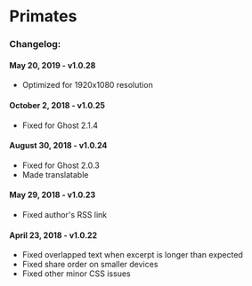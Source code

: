 # Primates

### Changelog:

#### May 20, 2019 - v1.0.28
- Optimized for 1920x1080 resolution

#### October 2, 2018 - v1.0.25
- Fixed for Ghost 2.1.4

#### August 30, 2018 - v1.0.24
- Fixed for Ghost 2.0.3
- Made translatable

#### May 29, 2018 - v1.0.23 
- Fixed author's RSS link

#### April 23, 2018 - v1.0.22 
- Fixed overlapped text when excerpt is longer than expected
- Fixed share order on smaller devices
- Fixed other minor CSS issues
